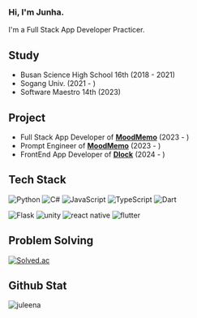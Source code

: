 ### Hi, I'm Junha.

I'm a Full Stack App Developer Practicer.



## Study

- Busan Science High School 16th (2018 - 2021)
- Sogang Univ. (2021 - )
- Software Maestro 14th (2023)



## Project

- Full Stack App Developer of [**MoodMemo**](https://apps.apple.com/kr/app/%EB%AC%B4%EB%93%9C%EB%A9%94%EB%AA%A8/id6467786547) (2023 - )
- Prompt Engineer of [**MoodMemo**](https://apps.apple.com/kr/app/%EB%AC%B4%EB%93%9C%EB%A9%94%EB%AA%A8/id6467786547) (2023 - )
- FrontEnd App Developer of [**Dlock**](https://apps.apple.com/kr/app/%EB%93%A4%EB%9D%BD-dlock/id6475640224) (2024 - )



## Tech Stack
![Python](https://img.shields.io/badge/python-3776AB.svg?style=for-the-badge&logo=python&logoColor=white)
![C#](https://img.shields.io/badge/c%23-512BD4.svg?style=for-the-badge&logo=c%23&logoColor=white)
![JavaScript](https://img.shields.io/badge/javascript-F7DF1E.svg?style=for-the-badge&logo=javascript&logoColor=white)
![TypeScript](https://img.shields.io/badge/typescript-3178C6.svg?style=for-the-badge&logo=typescript&logoColor=white)
![Dart](https://img.shields.io/badge/dart-0175C2.svg?style=for-the-badge&logo=dart&logoColor=white)

![Flask](https://img.shields.io/badge/flask-000000.svg?style=for-the-badge&logo=flask&logoColor=white)
![unity](https://img.shields.io/badge/unity-FFFFFF.svg?style=for-the-badge&logo=unity&logoColor=black)
![react native](https://img.shields.io/badge/react_native-61DAFB.svg?style=for-the-badge&logo=react&logoColor=white)
![flutter](https://img.shields.io/badge/flutter-02569B.svg?style=for-the-badge&logo=flutter&logoColor=white)



## Problem Solving

[![Solved.ac](http://mazassumnida.wtf/api/v2/generate_badge?boj=imearth01)](https://solved.ac/imearth01)



## Github Stat

![juleena](https://github-readme-stats.vercel.app/api?username=juleena&show_icons=true&theme=great-gatsby)
